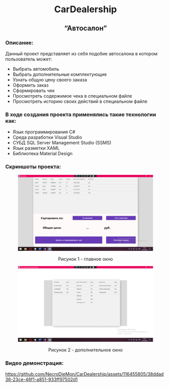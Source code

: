 <h1 style="text-align:center;">CarDealership</h1>
<h2 style="text-align:center;">“Автосалон”</h2>

<h3>Описание:</h3>
<p>
  Данный проект представляет из себя подобие автосалона в котором пользователь может:</p>
<ul>
  <li>Выбрать автомобиль</li>
  <li>Выбрать дополнительные комплектующие</li>
  <li>Узнать общую цену своего заказа</li>
  <li>Оформить заказ</li>
  <li>Сформировать чек</li>
  <li>Просмотреть содержимое чека в специальном файле</li>
  <li>Просмотреть историю своих действий в специальном файле</li>
</ul>

<h3>В ходе создания проекта применялись такие технологии как:</h3>
<ul>
  <li>Язык программирования C#</li>
  <li>Среда разработки Visual Studio</li>
  <li>СУБД SQL Server Management Studio (SSMS)</li>
  <li>Язык разметки XAML</li>
  <li>Библиотека Material Design</li>
</ul>

<h3>Скриншоты проекта:</h3>
<figure>
	<img src = "CarDealership/Images/Window1.png">
	<p align="center">Рисунок 1 - главное окно</p>
</figure>
<figure>
	<img src = "CarDealership/Images/Window2.png">
	<p align="center">Рисунок 2 - дополнительное окно</p>
</figure>

<h3>Видео демонстрация:</h3>

https://github.com/NecroDieMon/CarDealership/assets/116455805/38ddad36-23ce-46f1-a851-933ff97502d1

